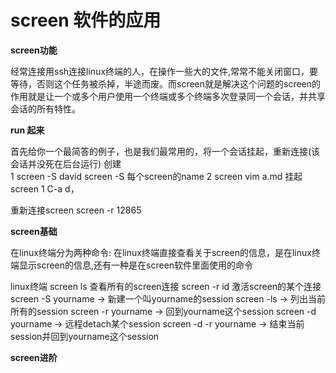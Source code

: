# screen 软件的应用

**screen功能** 

   经常连接用ssh连接linux终端的人，在操作一些大的文件,常常不能关闭窗口，要等待，否则这个任务被杀掉，半途而废。而screen就是解决这个问题的screen的作用就是让一个或多个用户使用一个终端或多个终端多次登录同一个会话，并共享会话的所有特性。

**run 起来**

首先给你一个最简答的例子，也是我们最常用的，将一个会话挂起，重新连接(该会话并没死在后台运行)
创建   
          1 screen -S david 
          screen -S   每个screen的name
          2 screen vim a.md
挂起screen
       1 C-a d，
 
重新连接screen
         screen -r 12865

**screen基础**

在linux终端分为两种命令:
在linux终端直接查看关于screen的信息，是在linux终端显示screen的信息,还有一种是在screen软件里面使用的命令

linux终端
screen  ls  查看所有的screen连接
screen -r  id  激活screen的某个连接
screen -S yourname -> 新建一个叫yourname的session
screen -ls -> 列出当前所有的session
screen -r yourname -> 回到yourname这个session
screen -d yourname -> 远程detach某个session
screen -d -r yourname -> 结束当前session并回到yourname这个session

**screen进阶**
